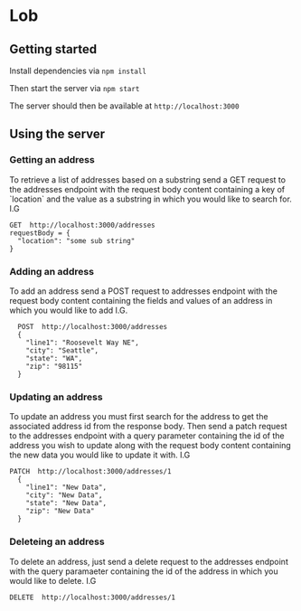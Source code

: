 # Lob

<h2> Getting started </h2>

Install dependencies via `npm install`

Then start the server via `npm start`

The server should then be available at `http://localhost:3000`

<h2> Using the server </h2>

<h3> Getting an address </h3>
To retrieve a list of addresses based on a substring send a GET request to the addresses endpoint
with the request body content containing a key of `location` and the value as a substring in which you would
like to search for. I.G

```
GET  http://localhost:3000/addresses 
requestBody = {
  "location": "some sub string"
}
```
<h3> Adding an address </h3>

To add an address send a POST request to addresses endpoint with the request body content
containing the fields and values of an address in which you would like to add I.G.
```
  POST  http://localhost:3000/addresses 
  {
    "line1": "Roosevelt Way NE",
    "city": "Seattle",
    "state": "WA",
    "zip": "98115"
  }
```
<h3> Updating an address </h3>

To update an address you must first search for the address to get the associated address id from the response 
body. Then send a patch request to the addresses endpoint with a query parameter containing the id of the address
you wish to update along with the request body content containing the new data you would like to update it with. I.G

```
PATCH  http://localhost:3000/addresses/1
  {
    "line1": "New Data",
    "city": "New Data",
    "state": "New Data",
    "zip": "New Data"
  }
```
<h3> Deleteing an address </h3>

To delete an address, just send a delete request to the addresses endpoint with the query paramaeter containing the
id of the address in which you would like to delete. I.G
```
DELETE  http://localhost:3000/addresses/1
```

